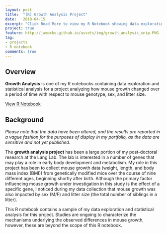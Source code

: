 ```yaml
---
layout: post
title:  "[R] Growth Analysis Project"
date:   2018-04-15
excerpt: "Click Read More to view my R Notebook showing data exploration and statistical analysis for a project analyzing how mouse growth changed over a period of time with respect to mouse genotype, sex, and litter size"
project: true
feature: http://jamocko.github.io/assets/img/growth_analysis_snip.PNG
tag:
- projects
- R notebook
comments: true
---
```


## Overview
<b>Growth Analysis</b> is one of my R notebooks containing data exploration and statistical analysis for a project analyzing how mouse growth changed over a period of time with respect to mouse genotype, sex, and litter size.  

<div markdown="0"><a href="http://juliemocko.com/notebooks/growth-analysis/" class="btn btn-info">View R Notebook</a></div> 

## Background
*Please note that the data have been altered, and the results are reported in a vague fashion for the purposes of display in my portfolio, as the data are sensitive and not yet published.*

The **growth analysis project** has been a large portion of my post-doctoral research at the Lang Lab.  The lab is interested in a number of genes that may play a role in early body development and metabolism.  My role in this project has been to collect mouse growth data (weight, length, and body mass index (BMI)) from genetically modified mice over the course of nine different ages, beginning shortly after birth.  Although the primary factor influencing mouse growth under investigation in this study is the effect of a specific gene, I noticed during my data collection that mouse growth was also impacted by sex (M/F) and litter size (the total number of siblings in a litter).  

This R notebook contains a sample of my data exploration and statistical analysis for this project.  Studies are ongoing to characterize the mechanisms underlying the observed differences in mouse growth, however, these are beyond the scope of this R notebook. 
